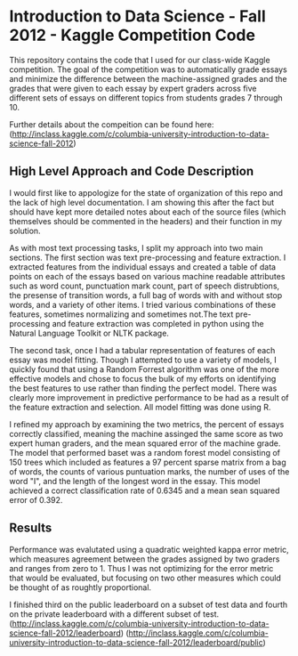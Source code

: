 Introduction to Data Science - Fall 2012 - Kaggle Competition Code
=============

This repository contains the code that I used for our class-wide Kaggle competition.  The goal of the competition was to automatically grade essays and minimize the difference between the machine-assigned grades and the grades that were given to each essay by expert graders across five different sets of essays on different topics from students grades 7 through 10.

Further details about the compeition can be found here:
(http://inclass.kaggle.com/c/columbia-university-introduction-to-data-science-fall-2012)


High Level Approach and Code Description
------

I would first like to appologize for the state of organization of this repo and the lack of high level documentation. I am showing this after the fact but should have kept more detailed notes about each of the source files (which themselves should be commented in the headers) and their function in my solution.

As with most text processing tasks, I split my approach into two main sections. The first section was text pre-processing and feature extraction. I extracted features from the individual essays and created a table of data points on each of the essays based on various machine readable attributes such as word count, punctuation mark count, part of speech distrubtions, the presense of transition words, a full bag of words with and without stop words, and a variety of other items.  I tried various combinations of these features, sometimes normalizing and sometimes not.The text pre-processing and feature extraction was completed in python using the Natural Language Toolkit or NLTK package.

The second task, once I had a tabular representation of features of each essay was model fitting.  Though I attempted to use a variety of models, I quickly found that using a Random Forrest algorithm was one of the more effective models and chose to focus the bulk of my efforts on identifying the best features to use rather than finding the perfect model.  There was clearly more improvement in predictive performance to be had as a result of the feature extraction and selection. All model fitting was done using R.

I refined my approach by examining the two metrics, the percent of essays correctly classified, meaning the machine assinged the same score as two expert human graders, and the mean squared error of the machine grade.  The model that performed baset was a random forest model consisting of 150 trees which included as features a 97 percent sparse matrix from a bag of words, the counts of various puntuation marks, the number of uses of the word "I", and the length of the longest word in the essay.  This model achieved a correct classification rate of 0.6345 and a mean sean squared error of 0.392.


Results
--------
Performance was evalutated using a quadratic weighted kappa error metric, which measures agreement between the grades assigned by two graders and ranges from zero to 1.  Thus I was not optimizing for the error metric that would be evaluated, but focusing on two other measures which could be thought of as roughtly proportional.

I finished third on the public leaderboard on a subset of test data and fourth on the private leaderboard with a different subset of test.
(http://inclass.kaggle.com/c/columbia-university-introduction-to-data-science-fall-2012/leaderboard)
(http://inclass.kaggle.com/c/columbia-university-introduction-to-data-science-fall-2012/leaderboard/public)
